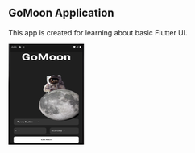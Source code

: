 ## GoMoon Application

This app is created for learning about basic Flutter UI.

<img src="assets\images\goMoonPic.png" alt="Go Moon app picture" width="150px" height="200px">

